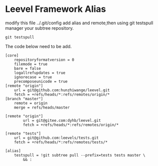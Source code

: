 # Leevel Framework Alias

modify this file ../.git/config add alias and remote,then using git testspull manager your subtree repository.

```
git testspull
```

The code below need to be add.

```
[core]
    repositoryformatversion = 0
    filemode = true
    bare = false
    logallrefupdates = true
    ignorecase = true
    precomposeunicode = true
[remote "origin"]
    url = git@github.com:hunzhiwange/leevel.git
    fetch = +refs/heads/*:refs/remotes/origin/*
[branch "master"]
    remote = origin
    merge = refs/heads/master

[remote "origin"]
        url = git@gitee.com:dyhb/leevel.git
        fetch = +refs/heads/*:refs/remotes/origin/*

[remote "tests"]
    url = git@github.com:leevels/tests.git
    fetch = +refs/heads/*:refs/remotes/tests/*

[alias]      
    testspull = !git subtree pull --prefix=tests tests master \
        && :
```
